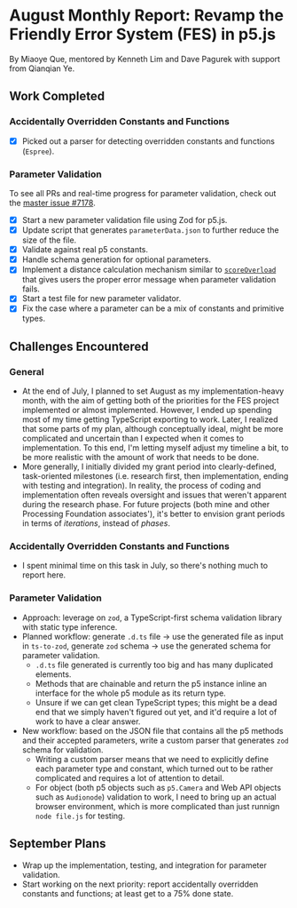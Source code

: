 # August Monthly Report: Revamp the Friendly Error System (FES) in p5.js

By Miaoye Que, mentored by Kenneth Lim and Dave Pagurek with support from Qianqian Ye.

## Work Completed

### Accidentally Overridden Constants and Functions

- [x] Picked out a parser for detecting overridden constants and functions (`Espree`).

### Parameter Validation

To see all PRs and real-time progress for parameter validation, check out the [master issue #7178](https://github.com/processing/p5.js/issues/7178).

- [x] Start a new parameter validation file using Zod for p5.js.
- [x] Update script that generates `parameterData.json` to further reduce the size of the file.
- [x] Validate against real p5 constants.
- [x] Handle schema generation for optional parameters.
- [x] Implement a distance calculation mechanism similar to [`scoreOverload`](https://github.com/processing/p5.js/blob/ada3c05da35bb8daf3b9d0ca1dc5713bff0b95c1/src/core/friendly_errors/validate_params.js#L425) that gives users the proper error message when parameter validation fails.
- [x] Start a test file for new parameter validator.
- [x] Fix the case where a parameter can be a mix of constants and primitive types.

## Challenges Encountered

### General

- At the end of July, I planned to set August as my implementation-heavy month, with the aim of getting both of the priorities for the FES project implemented or almost implemented. However, I ended up spending most of my time getting TypeScript exporting to work. Later, I realized that some parts of my plan, although conceptually ideal, might be more complicated and uncertain than I expected when it comes to implementation. To this end, I'm letting myself adjust my timeline a bit, to be more realistic with the amount of work that needs to be done.
- More generally, I initially divided my grant period into clearly-defined, task-oriented milestones (i.e. research first, then implementation, ending with testing and integration). In reality, the process of coding and implementation often reveals oversight and issues that weren't apparent during the research phase. For future projects (both mine and other Processing Foundation associates'), it's better to envision grant periods in terms of _iterations_, instead of _phases_.

### Accidentally Overridden Constants and Functions

- I spent minimal time on this task in July, so there's nothing much to report here.

### Parameter Validation

- Approach: leverage on `zod`, a TypeScript-first schema validation library with static type inference.
- Planned workflow: generate `.d.ts` file -> use the generated file as input in `ts-to-zod`, generate `zod` schema -> use the generated schema for parameter validation.
  - `.d.ts` file generated is currently too big and has many duplicated elements.
  - Methods that are chainable and return the p5 instance inline an interface for the whole p5 module as its return type.
  - Unsure if we can get clean TypeScript types; this might be a dead end that we simply haven't figured out yet, and it'd require a lot of work to have a clear answer.
- New workflow: based on the JSON file that contains all the p5 methods and their accepted parameters, write a custom parser that generates `zod` schema for validation.
  - Writing a custom parser means that we need to explicitly define each parameter type and constant, which turned out to be rather complicated and requires a lot of attention to detail.
  - For object (both p5 objects such as `p5.Camera` and Web API objects such as `Audionode`) validation to work, I need to bring up an actual browser environment, which is more complicated than just runnign `node file.js` for testing.

## September Plans

- Wrap up the implementation, testing, and integration for parameter validation.
- Start working on the next priority: report accidentally overridden constants and functions; at least get to a 75% done state.
